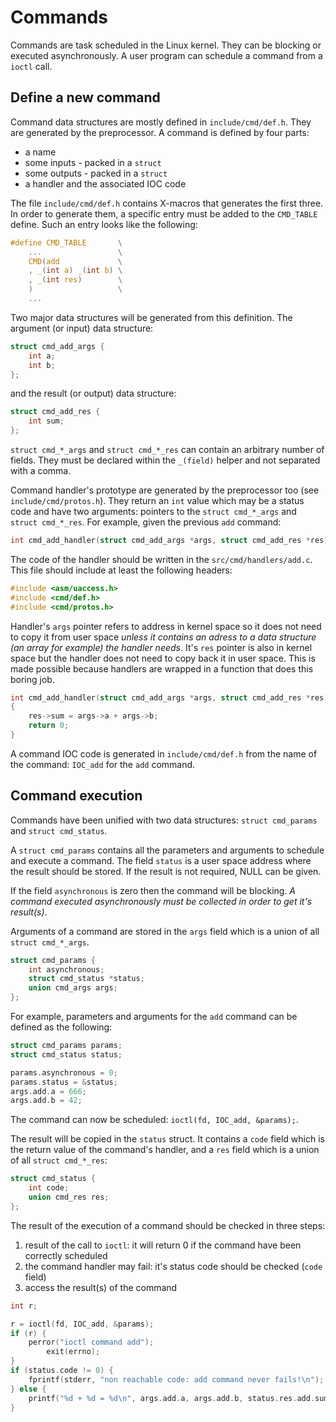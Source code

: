 # Commands

Commands are task scheduled in the Linux kernel. They can be blocking or
executed asynchronously. A user program can schedule a command from a `ioctl`
call.

## Define a new command

Command data structures are mostly defined in `include/cmd/def.h`. They are
generated by the preprocessor. A command is defined by four parts:
- a name
- some inputs - packed in a `struct`
- some outputs - packed in a `struct`
- a handler and the associated IOC code

The file `include/cmd/def.h` contains X-macros that generates the first three.
In order to generate them, a specific entry must be added to the `CMD_TABLE`
define. Such an entry looks like the following:

```C
#define CMD_TABLE       \
    ...                 \
    CMD(add             \
    , _(int a) _(int b) \
    , _(int res)        \
    )                   \
    ...
```

Two major data structures will be generated from this definition. The argument
(or input) data structure:


```C
struct cmd_add_args {
    int a;
    int b;
};
```

and the result (or output) data structure:

```C
struct cmd_add_res {
    int sum;
};
```

`struct cmd_*_args` and `struct cmd_*_res` can contain an arbitrary number of
fields. They must be declared within the `_(field)` helper and not separated
with a comma.

Command handler's prototype are generated by the preprocessor too (see
`include/cmd/protos.h`). They return an `int` value which may be a status code
and have two arguments: pointers to the `struct cmd_*_args` and `struct
cmd_*_res`. For example, given the previous `add` command:

```C
int cmd_add_handler(struct cmd_add_args *args, struct cmd_add_res *res);
```

The code of the handler should be written in the `src/cmd/handlers/add.c`. This
file should include at least the following headers:

```C
#include <asm/uaccess.h>
#include <cmd/def.h>
#include <cmd/protos.h>
```

Handler's `args` pointer refers to address in kernel space so it does not need
to copy it from user space *unless it contains an adress to a data structure (an
array for example) the handler needs*. It's `res` pointer is also in kernel
space but the handler does not need to copy back it in user space. This is made
possible because handlers are wrapped in a function that does this boring job.

```C
int cmd_add_handler(struct cmd_add_args *args, struct cmd_add_res *res)
{
    res->sum = args->a + args->b;
    return 0;
}
```

A command IOC code is generated in `include/cmd/def.h` from the name of the
command: `IOC_add` for the `add` command.

## Command execution

Commands have been unified with two data structures: `struct cmd_params` and
`struct cmd_status`.

A `struct cmd_params` contains all the parameters and arguments to schedule and
execute a command. The field `status` is a user space address where the result
should be stored. If the result is not required, NULL can be given.

If the field `asynchronous` is zero then the command will be blocking. *A
command executed asynchronously must be collected in order to get it's
result(s)*.

Arguments of a command are stored in the `args` field which is a union of all
`struct cmd_*_args`.

```C
struct cmd_params {
	int asynchronous;
	struct cmd_status *status;
	union cmd_args args;
};
```

For example, parameters and arguments for the `add` command can be defined as
the following:

```C
struct cmd_params params;
struct cmd_status status;

params.asynchronous = 0;
params.status = &status;
args.add.a = 666;
args.add.b = 42;
```

The command can now be scheduled: `ioctl(fd, IOC_add, &params);`.

The result will be copied in the `status` struct. It contains a `code` field
which is the return value of the command's handler, and a `res` field which is a
union of all `struct cmd_*_res`:

```C
struct cmd_status {
	int code;
	union cmd_res res;
};
```

The result of the execution of a command should be checked in three steps:
1. result of the call to `ioctl`: it will return 0 if the command have been
   correctly scheduled
2. the command handler may fail: it's status code should be checked (`code`
   field)
3. access the result(s) of the command

```C
int r;

r = ioctl(fd, IOC_add, &params);
if (r) {
	perror("ioctl command add");
        exit(errno);
}
if (status.code != 0) {
	fprintf(stderr, "non reachable code: add command never fails!\n");
} else {
	printf("%d + %d = %d\n", args.add.a, args.add.b, status.res.add.sum);
}
```
